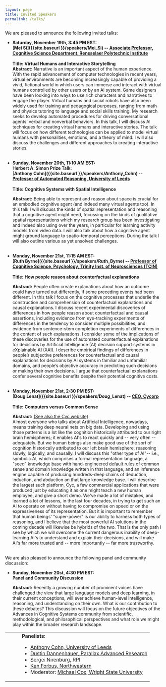 ```yaml
---
layout: page
title: Invited Speakers
permalink: /talks/
---
```


We are pleased to announce the following invited talks:


 - <span id  ="Si_talk"></span>
<b>Saturday, November 19th, 3:45 PM EST: <br>
**[Mei Si]({{site.baseurl }}/speakers/Mei_Si) --  [Associate Professor, Cognitive Science Department, Rensselaer Polytechnic Institute](https://faculty.rpi.edu/mei-si)** </b><br><br>
  **Title: Virtual Humans and Interactive Storytelling**<br>
  **Abstract:** Narrative is an important aspect of the human experience. With the rapid advancement of computer technologies in recent years, virtual environments are becoming increasingly capable of providing a vivid, fictional world in which users can immerse and interact with virtual humans controlled by other users or by an AI system. Game designers have been looking into ways to use rich characters and narratives to engage the player. Virtual humans and social robots have also been widely used for training and pedagogical purposes, ranging from math and physics tutoring to language and social skills training. My research seeks to develop automated procedures for driving conversational agents’ verbal and nonverbal behaviors. In this talk, I will discuss AI techniques for creating virtual humans and interactive stories. The talk will focus on how different technologies can be applied to model virtual humans with personalities, emotions, and a theory of mind. I will also discuss the challenges and different approaches to creating interactive stories. 
    <br><br>
    


  - <span id= "Cohn_talk"></span> 
<b>Sunday, November 20th, 11:10 AM EST: </b><br>
<b> Herbert A. Simon Prize Talk: <br>
  [Anthony Cohn]({{site.baseurl }}/speakers/Anthony_Cohn) --  [Professor of Automated Reasoning, University of Leeds](https://eps.leeds.ac.uk/computing/staff/76/professor-anthony-g-cohn-freng-ceng-citp) </b><br> <br>
    **Title:** <b> Cognitive Systems with Spatial Intelligence </b> <br>
    
    **Abstract:** Being able to represent and reason about space is crucial for an embodied cognitive agent (and indeed many virtual agents too).  In this talk I will discuss the kinds of spatial representation and reasoning that a cognitive agent might need, focussing on the kinds of qualitative spatial representations which my research group has been investigating and indeed also using over the years, in particular for learning activity models from video data.  I will also talk about how a cognitive agent might ground language to spatio-temporal perceptions.  During the talk I will also outline various as yet unsolved challenges.
   <br><br>


  - <span id="Byrne_talk"></span> 
<b>Monday, November 21st, 11:15 AM EST:<br>
  [Ruth Byrne]({{site.baseurl }}/speakers/Ruth_Byrne) -- [Professor of Cognitive Science, Psychology, Trinity Inst. of
  Neurosciences (TCIN) ](https://www.tcd.ie/research/profiles/?profile=rmbyrne)  </b><br> <br>
    **Title:** <b>How people reason about counterfactual explanations </b> <br>
    
    **Abstract:** People often create explanations about how an outcome could have turned out differently, if some preceding events had been different. In this talk I focus on the cognitive processes that underlie the construction and comprehension of counterfactual explanations and causal explanations. I discuss recent experimental discoveries of differences in how people reason about counterfactual and causal assertions, including evidence from eye-tracking experiments of differences in the tendency to consider multiple possibilities,  and evidence from sentence-stem completion experiments of differences in the content of such explanations. I consider some of the implications of these discoveries for the use of automated counterfactual explanations for decisions by Artificial Intelligence (AI) decision support systems in eXplainable AI (XAI). I describe empirical findings of differences in people’s subjective preferences for counterfactual and causal explanations for decisions by AI systems in familiar and unfamiliar domains, and people’s objective accuracy in predicting such decisions or making their own decisions. I argue that counterfactual explanations confer several cognitive benefits despite their potential cognitive costs.
   <br><br>


  - <span id="Lenat_talk"></span>
<b>Monday, November 21st, 2:30 PM EST:<br>
  [Doug Lenat]({{site.baseurl }}/speakers/Doug_Lenat) -- [CEO, Cycorp](https://cyc.com/leadership-team/) </b><br> <br>
    **Title:** <b>Computers versus Common Sense </b>  <br>
    
    **Abstract:**  [(See also the Cyc website)]( https://en.wikipedia.org/wiki/Cyc)<br> Almost everyone who talks about Artificial Intelligence, nowadays, means training deep neural nets on big data.  Developing and using those patterns is a lot like the cognition historically attributed to our right brain hemispheres; it enables AI's to react quickly and -- very often -- adequately.  But we human beings also make good use of the sort of cognition historically attributed to our left brain hemisphere, reasoning slowly, logically, and causally.   I will discuss this "other type of AI"-- i.e., symbolic AI, which comprises a formal representation language, a "seed" knowledge base with hand-engineered default rules of common sense and domain knowledge written in that language, and an inference engine capable of producing hundreds-deep chains of deduction, induction, and abduction on that large knowledge base.  I will describe the largest such platform, Cyc, a few commercial applications that were produced just by educating it as one might teach a new human employee, and give a short demo.   We've made a lot of mistakes, and learned a lot of lessons, in the last four decades, in trying to get such an AI to operate on without having to compromise on speed or on the expressiveness of its representation.  But it is important to remember that human beings' "super-power" is our ability to harness both types of reasoning, and I believe that the most powerful AI solutions in the coming decade will likewise be hybrids of the two.  That is the only path I see by which we will overcome the current dangerous inability of deep-learning AI's to understand and explain their decisions, and will make AI's far more trusted and -- more importantly -- far more trustworthy.
   <br><br>

We are also pleased to announce the following panel and community discussion:

  - <span id="panel"></span>
<b>Sunday, November 20st, 4:30 PM EST:</b><br>
<b>Panel and Community Discussion</b><br>
    
    **Abstract:**  Recently a growing number of prominent voices have challenged the view that large language models and deep learning, in their current conceptions, will ever achieve human-level intelligence, reasoning, and understanding on their own.  What is our contribution to these debates?  This discussion will focus on the future objectives of the Advances in Cognitive Systems community from scientific, methodological, and philosophical perspectives and what role we might play within the broader research landscape.
<table style="border-style: none; top-margin:-10px; border-spacing: 0px">
<tr style="border-style: none"> <td width=30px style="border-style: none"></td>
<td style="border-style: none">
<b>Panelists:</b><br>
<ul>
<li><a href="https://eps.leeds.ac.uk/computing/staff/76/professor-anthony-g-cohn-freng-ceng-citp">Anthony Cohn, University of Leeds</a></li>
<li><a href="http://www.dustindannenhauer.com/">Dustin Dannenhauer, Parallax Advanced Research</a></li>
<li><a href="https://faculty.rpi.edu/sergei-nirenburg">Sergei Nirenburg, RPI</a></li>
<li><a href="https://users.cs.northwestern.edu/~forbus/">Ken Forbus, Northwestern</a></li>
<li>Moderator: <a href="http://www.wright.edu/~michael.cox/">Michael Cox, Wright State University</a></li>
</ul></td></tr></table>
   <br><br>
    
<!--
**1:45 PM EST: <span id="panel"> Panel Discussion: Research Directions for Cognitive Systems</span>**
<table style="border-style: none; top-margin:-10px; border-spacing: 0px">
<tr style="border-style: none"> <td width=30px style="border-style: none"></td>
<td style="border-style: none">
<b>Abstract:</b> Given recent rapid advances in many areas of Artificial Intelligence, including but not limited to machine learning, access to large data, knowledge-graphs, robotics and autonomous vehicles to name a few, this community has a great opportunity to grow by demonstrating the relevance of its approaches through cross-fertilization with other research that could benefit from a cognitive systems architectural perspective and vice versa.  This panel will lead a group discussion on how we might do that, and thereby encourage more diverse participation at this conference.<br>
<b>Panelists:</b><br>
<ul>
<li><a href="https://eps.leeds.ac.uk/computing/staff/76/professor-anthony-g-cohn-freng-ceng-citp">Anthony Cohn, University of Leeds</a></li>
<li><a href="http://www.dustindannenhauer.com/">Dustin Dannenhauer, Parallax Advanced Research</a></li>
<li><a href="https://faculty.rpi.edu/sergei-nirenburg">Sergei Nirenburg, RPI</a></li>
<li><a href="https://users.cs.northwestern.edu/~forbus/">Ken Forbus, Northwestern</a></li>
<li>Moderator: <a href="http://www.wright.edu/~michael.cox/">Michael Cox, Wright State University</a></li>
</ul></td></tr></table>
-->


<!-- - _Cognitive Systems Pedagogy_: An overview of the workshop moderated by Tom Williams. -->


